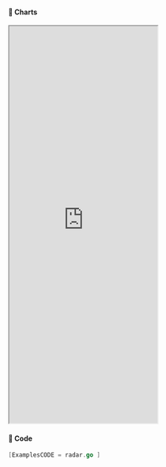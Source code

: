 <!-- tabs:start -->

#### **:art: Charts**
<iframe src="https://go-echarts.github.io/examples/radar.html" height="800"> </iframe>

#### **:musical_keyboard: Code**

```go
[ExamplesCODE = radar.go ]

```

<!-- tabs:end -->

